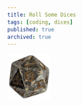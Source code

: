 ```yaml
---
title: Roll Some Dices
tags: [coding, dices]
published: true
archived: true
---
```

<a href="{% post_url 2021-10-28-dices-howto %}" title="Dices Howto"><img class="icosahedron-rotate" src="/assets/img/icosahedron-small.png"/></a>

<div id="dice-ui-wrap" style="font-family: monospace;"></div>

<script type="module" src="/assets/js/dice/main.mjs"/>
